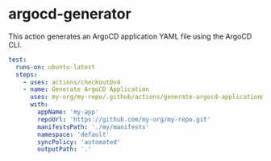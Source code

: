 # argocd-generator
This action generates an ArgoCD application YAML file using the ArgoCD CLI.

```yaml
test: 
  runs-on: ubuntu-latest
  steps:
    - uses: actions/checkout@v4
    - name: Generate ArgoCD Application
      uses: my-org/my-repo/.github/actions/generate-argocd-application@main
      with:
        appName: 'my-app'
        repoUrl: 'https://github.com/my-org/my-repo.git'
        manifestsPath: './my/manifests'
        namespace: 'default'
        syncPolicy: 'automated'
        outputPath: '.'
        
```